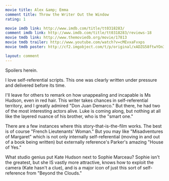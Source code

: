 ```yaml
---
movie title: Alex &amp; Emma
comment title: Throw the Writer Out the Window
rating: 1

movie imdb link: http://www.imdb.com/title/tt0318283/
comment imdb link: http://www.imdb.com/title/tt0318283/reviews-18
movie tmdb link: http://www.themoviedb.org/movie/17813
movie tmdb trailer: http://www.youtube.com/watch?v=cMEvxaFvxps
movie tmdb poster: http://cf2.imgobject.com/t/p/original/xADZG58ftwYOn39e6Idcq1H1l2K.jpg

layout: comment
---
```


Spoilers herein.

I love self-referential scripts. This one was clearly written under pressure and delivered  before its time.

I'll leave for others to remark on how unappealing and incapable is Ms Hudson, even in  red hair. This writer takes chances in self-referential territory, and I greatly admired "Don  Juan Demarco." But there, he had two of the most interesting actors alive. Luke is coming  along, but nothing at all like the layered nuance of his brother, who is the "smart one."

There are a few instances where this story-that-is-the-film works. The best is of course  "French Lieutenants' Woman." But you may like "Misadventures of Margaret" which is not  only internally self-referential (moving in and out of a book being written) but externally  reference's Parker's amazing "House of Yes."

What studio genius put Kate Hudson next to Sophie Marceau? Sophie isn't the greatest,  but she IS vastly more attractive, knows how to exploit the camera (Kate hasn't a clue),  and is a major icon of just this sort of self-reference from "Beyond the Clouds."